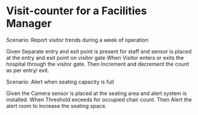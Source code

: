 # Visit-counter for a Facilities Manager

Scenario: Report visitor trends during a week of operation

  Given Separate entry and exit point is present for staff and sensor is placed at the entry and exit point on visitor gate
  When Visitor enters or exits the hospital through the visitor gate.
  Then Increment and decrement the count as per entry/ exit.

Scenario: Alert when seating capacity is full

  Given the Camera sensor is placed at the seating area and alert system is installed.
  When Threshold exceeds for occupied chair count.
  Then Alert the alert room to increase the seating space.
